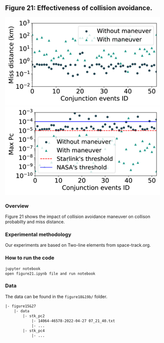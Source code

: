 ## Figure 21: Effectiveness of collision avoidance.

<div align=center><img src="./figure21a.png" width=""><img src="./figure21b.png" width=""></div>

### Overview
Figure 21 shows the impact of collision avoidance maneuver on collison probabilty and miss distance.


### Experimental methodology
Our experiments are based on Two-line elements from space-track.org.


### How to run the code
```
jupyter notebook
open figure21.ipynb file and run notebook
```

### Data
The data can be found in the `figure18&19b/` folder.

	|- figure15&27
		|- data
			|- stk_pc2
				|- 14064-46578-2022-04-27 07_21_40.txt
				|- ...
			|- stk_pc4
				|- ...